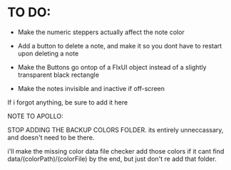 # TO DO:

- Make the numeric steppers actually affect the note color

- Add a button to delete a note, and make it so you dont have to restart upon deleting a note

- Make the Buttons go ontop of a FlxUI object instead of a slightly transparent black rectangle

- Make the notes invisible and inactive if off-screen

If i forgot anything, be sure to add it here

NOTE TO APOLLO:

STOP ADDING THE BACKUP COLORS FOLDER. its entirely unneccassary, and doesn't need to be there.

i'll make the missing color data file checker add those colors if it cant find data/(colorPath)/(colorFile) by the end, but just don't re add that folder.